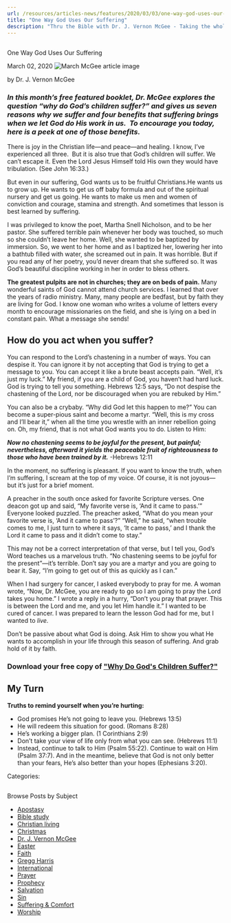 ```yaml
---
url: /resources/articles-news/features/2020/03/03/one-way-god-uses-our-suffering
title: "One Way God Uses Our Suffering"
description: "Thru the Bible with Dr. J. Vernon McGee - Taking the whole Word to the whole world"
---
```







## 
 One Way God Uses Our Suffering


March 02, 2020
![March McGee article image](https://www.ttb.org/images/default-source/Features-and-News/march-mcgee-article-image.jpg?sfvrsn=9fe91e16_0 "March McGee article image")




by Dr. J. Vernon McGee


### *In this month’s free featured booklet, Dr. McGee explores the question “why do God’s children suffer?” and gives us seven reasons why we suffer and four benefits that suffering brings when we let God do His work in us.  To encourage you today, here is a peek at one of those benefits.*


There is joy in the Christian life—and peace—and healing. I know, I’ve experienced all three.  But it is also true that God’s children will suffer. We can’t escape it. Even the Lord Jesus Himself told His own they would have tribulation. (See John 16:33.) 


But even in our suffering, God wants us to be fruitful Christians.He wants us to grow up. He wants to get us off baby formula and out of the spiritual nursery and get us going. He wants to make us men and women of conviction and courage, stamina and strength. And sometimes that lesson is best learned by suffering. 


I was privileged to know the poet, Martha Snell Nicholson, and to be her pastor. She suffered terrible pain whenever her body was touched, so much so she couldn’t leave her home. Well, she wanted to be baptized by immersion. So, we went to her home and as I baptized her, lowering her into a bathtub filled with water, she screamed out in pain. It was horrible. But if you read any of her poetry, you’d never dream that she suffered so. It was God’s beautiful discipline working in her in order to bless others. 


**The greatest pulpits are not in churches; they are on beds of pain.** Many wonderful saints of God cannot attend church services. I learned that over the years of radio ministry. Many, many people are bedfast, but by faith they are living for God. I know one woman who writes a volume of letters every month to encourage missionaries on the field, and she is lying on a bed in constant pain. What a message she sends!


## How do you act when you suffer?


You can respond to the Lord’s chastening in a number of ways. You can despise it. You can ignore it by not accepting that God is trying to get a message to you. You can accept it like a brute beast accepts pain. “Well, it’s just my luck.” My friend, if you are a child of God, you haven’t had hard luck. God is trying to tell you something. Hebrews 12:5 says, “Do not despise the chastening of the Lord, nor be discouraged when you are rebuked by Him.” 


You can also be a crybaby. “Why did God let this happen to me?” You can become a super-pious saint and become a martyr. “Well, this is my cross and I’ll bear it,” when all the time you wrestle with an inner rebellion going on. Oh, my friend, that is not what God wants you to do. Listen to Him:


***Now no chastening seems to be joyful for the present, but painful; nevertheless, afterward it yields the peaceable fruit of righteousness to those who have been trained by it.*** -Hebrews 12:11


In the moment, no suffering is pleasant. If you want to know the truth, when I’m suffering, I scream at the top of my voice. Of course, it is not joyous—but it’s just for a brief moment. 


A preacher in the south once asked for favorite Scripture verses. One deacon got up and said, “My favorite verse is, ‘And it came to pass.’” Everyone looked puzzled. The preacher asked, “What do you mean your favorite verse is, ‘And it came to pass’?” “Well,” he said, “when trouble comes to me, I just turn to where it says, ‘It came to pass,’ and I thank the Lord it came to pass and it didn’t come to stay.”


This may not be a correct interpretation of that verse, but I tell you, God’s Word teaches us a marvelous truth. “No chastening seems to be joyful for the present”—it’s terrible. Don’t say you are a martyr and you are going to bear it. Say, “I’m going to get out of this as quickly as I can.”


When I had surgery for cancer, I asked everybody to pray for me. A woman wrote, “Now, Dr. McGee, you are ready to go so I am going to pray the Lord takes you home.” I wrote a reply in a hurry, “Don’t you pray that prayer. This is between the Lord and me, and you let Him handle it.” I wanted to be cured of cancer. I was prepared to learn the lesson God had for me, but I wanted to *live.* 


Don’t be passive about what God is doing. Ask Him to show you what He wants to accomplish in your life through this season of suffering. And grab hold of it by faith. 


### Download your free copy of ["Why Do God's Children Suffer?"](/docs/default-source/Booklets/ttb_why-do-god-39-s-children-suffer.pdf?sfvrsn=79ff1e16_2 "'Why Do God's Children Suffer?'")


 


## My Turn


**Truths to remind yourself when you’re hurting:**


* God promises He’s not going to leave you. (Hebrews 13:5)
* He will redeem this situation for good. (Romans 8:28)
* He’s working a bigger plan. (1 Corinthians 2:9)
* Don’t take your view of life only from what you can see. (Hebrews 11:1)
* Instead, continue to talk to Him (Psalm 55:22). Continue to wait on Him (Psalm 37:7). And in the meantime, believe that God is not only better than your fears, He’s also better than your hopes (Ephesians 3:20).



Categories: 









## 
 Browse Posts by Subject


* [Apostasy](/resources/articles-news/-in-tags/tags/Apostasy)
* [Bible study](/resources/articles-news/-in-tags/tags/Bible-study)
* [Christian living](/resources/articles-news/-in-tags/tags/Christian-living)
* [Christmas](/resources/articles-news/-in-tags/tags/Christmas)
* [Dr. J. Vernon McGee](/resources/articles-news/-in-tags/tags/Dr-J-Vernon-McGee)
* [Easter](/resources/articles-news/-in-tags/tags/easter)
* [Faith](/resources/articles-news/-in-tags/tags/Faith)
* [Gregg Harris](/resources/articles-news/-in-tags/tags/Gregg-Harris)
* [International](/resources/articles-news/-in-tags/tags/International)
* [Prayer](/resources/articles-news/-in-tags/tags/prayer)
* [Prophecy](/resources/articles-news/-in-tags/tags/Prophecy)
* [Salvation](/resources/articles-news/-in-tags/tags/Salvation)
* [Sin](/resources/articles-news/-in-tags/tags/sin)
* [Suffering & Comfort](/resources/articles-news/-in-tags/tags/Suffering-Comfort)
* [Worship](/resources/articles-news/-in-tags/tags/worship)






